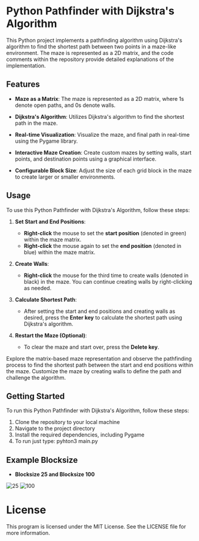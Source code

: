 # Python Pathfinder with Dijkstra's Algorithm

This Python project implements a pathfinding algorithm using Dijkstra's algorithm to find the shortest path between two points in a maze-like environment. The maze is represented as a 2D matrix, and the code comments within the repository provide detailed explanations of the implementation.

## Features

- **Maze as a Matrix**: The maze is represented as a 2D matrix, where 1s denote open paths, and 0s denote walls.

- **Dijkstra's Algorithm**: Utilizes Dijkstra's algorithm to find the shortest path in the maze.

- **Real-time Visualization**: Visualize the maze, and final path in real-time using the Pygame library.

- **Interactive Maze Creation**: Create custom mazes by setting walls, start points, and destination points using a graphical interface.

- **Configurable Block Size**: Adjust the size of each grid block in the maze to create larger or smaller environments.

## Usage

To use this Python Pathfinder with Dijkstra's Algorithm, follow these steps:

1. **Set Start and End Positions**:
   - **Right-click** the mouse to set the **start position** (denoted in green) within the maze matrix.
   - **Right-click** the mouse again to set the **end position** (denoted in blue) within the maze matrix.

2. **Create Walls**:
   - **Right-click** the mouse for the third time to create walls (denoted in black) in the maze. You can continue creating walls by right-clicking as needed.

3. **Calculate Shortest Path**:
   - After setting the start and end positions and creating walls as desired, press the **Enter key** to calculate the shortest path using Dijkstra's algorithm.

4. **Restart the Maze (Optional)**:
   - To clear the maze and start over, press the **Delete key**.

Explore the matrix-based maze representation and observe the pathfinding process to find the shortest path between the start and end positions within the maze. Customize the maze by creating walls to define the path and challenge the algorithm.

## Getting Started

To run this Python Pathfinder with Dijkstra's Algorithm, follow these steps:

1. Clone the repository to your local machine
2. Navigate to the project directory
3. Install the required dependencies, including Pygame
5. To run just type: pyhton3 main.py

## Example Blocksize
- **Blocksize 25 and Blocksize 100**

![25](https://github.com/raphsenn/Python-Pathfinder-with-Dijkstras-Algorithm/assets/88326020/6b839031-7bc9-42ff-9544-64453a5cb4a5)
![100](https://github.com/raphsenn/Python-Pathfinder-with-Dijkstras-Algorithm/assets/88326020/1415e22c-b193-4fe9-bb86-8ba51b04aa01)

# License
This program is licensed under the MIT License. See the LICENSE file for more information.
